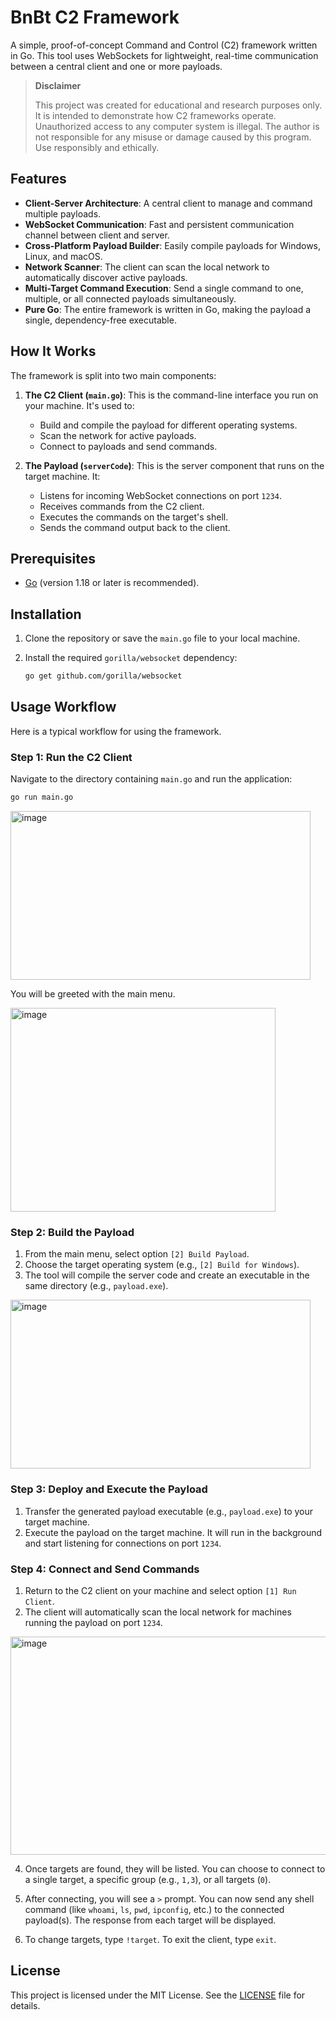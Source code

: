 
# BnBt C2 Framework

A simple, proof-of-concept Command and Control (C2) framework written in Go. This tool uses WebSockets for lightweight, real-time communication between a central client and one or more payloads.



> **Disclaimer**
>
> This project was created for educational and research purposes only. It is intended to demonstrate how C2 frameworks operate. Unauthorized access to any computer system is illegal. The author is not responsible for any misuse or damage caused by this program. Use responsibly and ethically.

## Features

-   **Client-Server Architecture**: A central client to manage and command multiple payloads.
-   **WebSocket Communication**: Fast and persistent communication channel between client and server.
-   **Cross-Platform Payload Builder**: Easily compile payloads for Windows, Linux, and macOS.
-   **Network Scanner**: The client can scan the local network to automatically discover active payloads.
-   **Multi-Target Command Execution**: Send a single command to one, multiple, or all connected payloads simultaneously.
-   **Pure Go**: The entire framework is written in Go, making the payload a single, dependency-free executable.

## How It Works

The framework is split into two main components:

1.  **The C2 Client (`main.go`)**: This is the command-line interface you run on your machine. It's used to:
    -   Build and compile the payload for different operating systems.
    -   Scan the network for active payloads.
    -   Connect to payloads and send commands.

2.  **The Payload (`serverCode`)**: This is the server component that runs on the target machine. It:
    -   Listens for incoming WebSocket connections on port `1234`.
    -   Receives commands from the C2 client.
    -   Executes the commands on the target's shell.
    -   Sends the command output back to the client.

## Prerequisites

-   [Go](https://go.dev/doc/install) (version 1.18 or later is recommended).

## Installation

1.  Clone the repository or save the `main.go` file to your local machine.

2.  Install the required `gorilla/websocket` dependency:
    ```sh
    go get github.com/gorilla/websocket
    ```

## Usage Workflow

Here is a typical workflow for using the framework.

### Step 1: Run the C2 Client

Navigate to the directory containing `main.go` and run the application:

```sh
go run main.go
```
<img width="480" height="270" alt="image" src="https://github.com/user-attachments/assets/f95b127f-a78c-4979-b3d9-2dea2f4591d7" />


You will be greeted with the main menu.

<img width="424" height="326" alt="image" src="https://github.com/user-attachments/assets/d5f2aadf-efb6-471c-ad52-aa6afd3af3e4" />


### Step 2: Build the Payload

1.  From the main menu, select option `[2] Build Payload`.
2.  Choose the target operating system (e.g., `[2] Build for Windows`).
3.  The tool will compile the server code and create an executable in the same directory (e.g., `payload.exe`).

   
<img width="480" height="270" alt="image" src="https://github.com/user-attachments/assets/68d4c379-1386-44c5-9db4-b708e00d7c81" />

### Step 3: Deploy and Execute the Payload

1.  Transfer the generated payload executable (e.g., `payload.exe`) to your target machine.
2.  Execute the payload on the target machine. It will run in the background and start listening for connections on port `1234`.

### Step 4: Connect and Send Commands

1.  Return to the C2 client on your machine and select option `[1] Run Client`.
2.  The client will automatically scan the local network for machines running the payload on port `1234`.

   <img width="1005" height="349" alt="image" src="https://github.com/user-attachments/assets/ec85efeb-a76a-4733-9a55-39e66a74998b" />


    

4.  Once targets are found, they will be listed. You can choose to connect to a single target, a specific group (e.g., `1,3`), or all targets (`0`).
5.  After connecting, you will see a `>` prompt. You can now send any shell command (like `whoami`, `ls`, `pwd`, `ipconfig`, etc.) to the connected payload(s). The response from each target will be displayed.

    

6.  To change targets, type `!target`. To exit the client, type `exit`.

## License

This project is licensed under the MIT License. See the [LICENSE](LICENSE) file for details.
